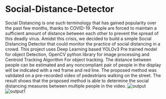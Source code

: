 # Social-Distance-Detector
Social Distancing is one such terminology that has gained popularity over the past few months, thanks to COVID-19. People are forced to maintain a sufficient amount of distance between each other to prevent the spread of this deadly virus. Amidst this crisis, we decided to build a simple Social Distancing Detector that could monitor the practice of social distancing in a crowd. This project uses Deep Learning based YOLOv3 Pre trained model for object Detection, OpenCV python library for image processing and Centroid Tracking Algorithm For object tracking. The distance between people can be estimated and any noncompliant pair of people in the display will be indicated with a red frame and red line. The proposed method was validated on a pre-recorded video of pedestrians walking on the street. The result shows that the proposed method is able to determine the social distancing measures between multiple people in the video.
![output](https://user-images.githubusercontent.com/67710319/147876672-75f70d39-7b95-46f8-8276-7f52a5d748e8.gif)
![output1](https://user-images.githubusercontent.com/67710319/147876692-b056fc8c-f770-44b2-9a42-5fdbe968a2f5.gif)
